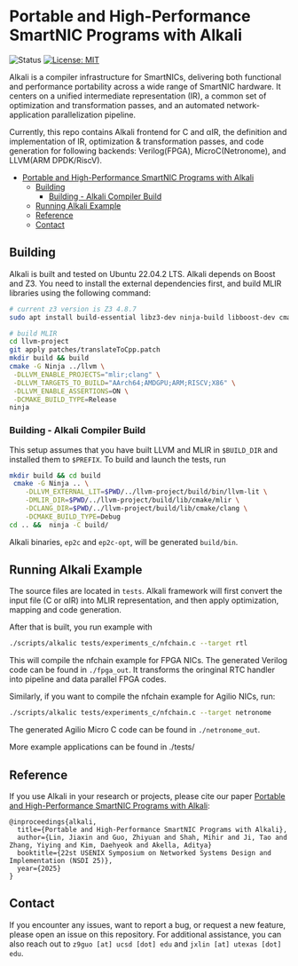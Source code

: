 # Portable and High-Performance SmartNIC Programs with Alkali

![Status](https://img.shields.io/badge/Version-Experimental-green.svg)
[![License: MIT](https://img.shields.io/badge/License-MIT-yellow.svg)](https://opensource.org/licenses/MIT)

Alkali is a compiler infrastructure for SmartNICs, delivering both functional and performance portability across a wide range of SmartNIC hardware. It centers on a unified intermediate representation (IR), a common set of optimization and transformation passes, and an automated network-application parallelization pipeline.


Currently, this repo contains Alkali frontend for C and αIR, the definition and implementation of IR, optimization & transformation passes, and code generation for following backends: Verilog(FPGA), MicroC(Netronome), and LLVM(ARM DPDK/RiscV).


- [Portable and High-Performance SmartNIC Programs with Alkali](#portable-and-high-performance-smartnic-programs-with-alkali)
  - [Building](#building)
    - [Building - Alkali Compiler Build](#building---alkali-compiler-build)
  - [Running Alkali Example](#running-alkali-example)
  - [Reference](#reference)
  - [Contact](#contact)



## Building

Alkali is built and tested on Ubuntu 22.04.2 LTS. Alkali depends on Boost and Z3. You need to install the external dependencies first, and build MLIR libraries using the following command:

```sh
# current z3 version is Z3 4.8.7
sudo apt install build-essential libz3-dev ninja-build libboost-dev cmake 

# build MLIR
cd llvm-project
git apply patches/translateToCpp.patch
mkdir build && build
cmake -G Ninja ../llvm \
 -DLLVM_ENABLE_PROJECTS="mlir;clang" \
 -DLLVM_TARGETS_TO_BUILD="AArch64;AMDGPU;ARM;RISCV;X86" \
 -DLLVM_ENABLE_ASSERTIONS=ON \
 -DCMAKE_BUILD_TYPE=Release 
ninja
```

### Building - Alkali Compiler Build

This setup assumes that you have built LLVM and MLIR in `$BUILD_DIR` and installed them to `$PREFIX`. To build and launch the tests, run
```sh
mkdir build && cd build
 cmake -G Ninja .. \
    -DLLVM_EXTERNAL_LIT=$PWD/../llvm-project/build/bin/llvm-lit \
    -DMLIR_DIR=$PWD/../llvm-project/build/lib/cmake/mlir \
    -DCLANG_DIR=$PWD/../llvm-project/build/lib/cmake/clang \
    -DCMAKE_BUILD_TYPE=Debug
cd .. &&  ninja -C build/
```

Alkali binaries, `ep2c` and `ep2c-opt`, will be generated `build/bin`.

## Running Alkali Example

The source files are located in `tests`.
Alkali framework will first convert the input file (C or αIR) into MLIR representation, and then apply optimization, mapping and code generation.

After that is built, you run example with
```sh
./scripts/alkalic tests/experiments_c/nfchain.c --target rtl
```
This will compile the nfchain example for FPGA NICs. The generated Verilog code can be found in `./fpga_out`. It transforms the oringinal RTC handler into pipeline and data parallel FPGA codes.

Similarly, if you want to compile the nfchain example for Agilio NICs, run:
```sh
./scripts/alkalic tests/experiments_c/nfchain.c --target netronome
```
The generated Agilio Micro C code can be found in `./netronome_out`.

More example applications can be found in ./tests/

## Reference

If you use Alkali in your research or projects, please cite our paper [Portable and High-Performance SmartNIC Programs with Alkali](https://www.usenix.org/conference/nsdi25/presentation/lin-jiaxin):

```
@inproceedings{alkali,
  title={Portable and High-Performance SmartNIC Programs with Alkali},
  author={Lin, Jiaxin and Guo, Zhiyuan and Shah, Mihir and Ji, Tao and Zhang, Yiying and Kim, Daehyeok and Akella, Aditya}
  booktitle={22st USENIX Symposium on Networked Systems Design and Implementation (NSDI 25)},
  year={2025}
}
```

## Contact

If you encounter any issues, want to report a bug, or request a new feature, please open an issue on this repository.
For additional assistance, you can also reach out to
`z9guo [at] ucsd [dot] edu` and `jxlin [at] utexas [dot] edu`.
